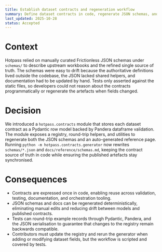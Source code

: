 ```yaml
---
title: Establish dataset contracts and regeneration workflow
summary: Define dataset contracts in code, regenerate JSON schemas, and publish reference documentation.
last_updated: 2025-10-28
status: Accepted
---
```


# Context

Hotpass relied on manually curated Frictionless JSON schemas under `schemas/` to
describe upstream workbooks and the refined single source of truth. The schemas
were easy to drift because the authoritative definitions lived outside the
codebase, the JSON lacked shared helpers, and documentation had to be updated by
hand. Tests only asserted against the static files, so developers could not
reason about the contracts programmatically or regenerate the artefacts when
fields changed.

# Decision

We introduced a `hotpass.contracts` module that stores each dataset contract as a
Pydantic row model backed by Pandera dataframe validation. The module exposes a
registry, round-trip helpers, and utilities to regenerate both the JSON schemas
and an auto-generated reference page. Running
`python -m hotpass.contracts.generator` now rewrites `schemas/*.json` and
`docs/reference/schemas.md`, keeping the contract source of truth in code while
ensuring the published artefacts stay synchronised.

# Consequences

- Contracts are expressed once in code, enabling reuse across validation,
  testing, documentation, and orchestration tooling.
- JSON schemas and docs can be regenerated deterministically, eliminating manual
  edits and reducing drift between models and published contracts.
- Tests can round-trip example records through Pydantic, Pandera, and the JSON
  serialisation to guarantee that changes to the registry remain backwards
  compatible.
- Contributors must update the registry and rerun the generator when adding or
  modifying dataset fields, but the workflow is scripted and covered by tests.
